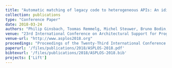 ```yaml
---
title: "Automatic matching of legacy code to heterogeneous APIs: An idiomatic approach"
collection: publications
type: "Conference Paper"
date: 2018-03-24
authors: "Philip Ginsbach, Toomas Remmelg, Michel Steuwer, Bruno Bodin, Christophe Dubach, and Michael F. P. O'Boyle"
venue: "23rd International Conference on Architectural Support for Programming Languages and Operating Systems (ASPLOS)"
venue-url: "http://www.asplos2018.org"
proceedings: "Proceedings of the Twenty-Third International Conference on Architectural Support for Programming Languages and Operating Systems, ASPLOS 2018, Williamsburg, VA, USA, March 24-28, 2018."
paperurl: '/files/publications/2018/ASPLOS-2018.pdf'
bibtexurl: '/files/publications/2018/ASPLOS-2018.bib'
projects: ['Lift']
---
```

